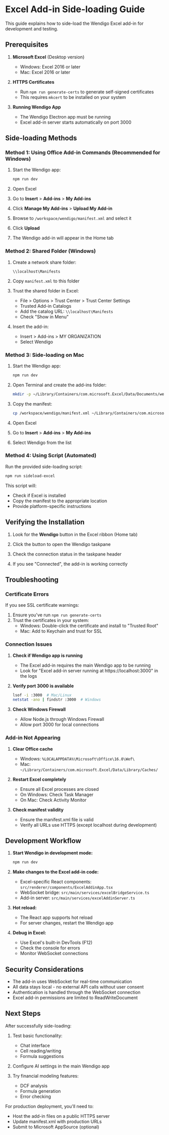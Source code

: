 # Excel Add-in Side-loading Guide

This guide explains how to side-load the Wendigo Excel add-in for development and testing.

## Prerequisites

1. **Microsoft Excel** (Desktop version)
   - Windows: Excel 2016 or later
   - Mac: Excel 2016 or later

2. **HTTPS Certificates**
   - Run `npm run generate-certs` to generate self-signed certificates
   - This requires `mkcert` to be installed on your system

3. **Running Wendigo App**
   - The Wendigo Electron app must be running
   - Excel add-in server starts automatically on port 3000

## Side-loading Methods

### Method 1: Using Office Add-in Commands (Recommended for Windows)

1. Start the Wendigo app:
   ```bash
   npm run dev
   ```

2. Open Excel

3. Go to **Insert** > **Add-ins** > **My Add-ins**

4. Click **Manage My Add-ins** > **Upload My Add-in**

5. Browse to `/workspace/wendigo/manifest.xml` and select it

6. Click **Upload**

7. The Wendigo add-in will appear in the Home tab

### Method 2: Shared Folder (Windows)

1. Create a network share folder:
   ```
   \\localhost\Manifests
   ```

2. Copy `manifest.xml` to this folder

3. Trust the shared folder in Excel:
   - File > Options > Trust Center > Trust Center Settings
   - Trusted Add-in Catalogs
   - Add the catalog URL: `\\localhost\Manifests`
   - Check "Show in Menu"

4. Insert the add-in:
   - Insert > Add-ins > MY ORGANIZATION
   - Select Wendigo

### Method 3: Side-loading on Mac

1. Start the Wendigo app:
   ```bash
   npm run dev
   ```

2. Open Terminal and create the add-ins folder:
   ```bash
   mkdir -p ~/Library/Containers/com.microsoft.Excel/Data/Documents/wef
   ```

3. Copy the manifest:
   ```bash
   cp /workspace/wendigo/manifest.xml ~/Library/Containers/com.microsoft.Excel/Data/Documents/wef/
   ```

4. Open Excel

5. Go to **Insert** > **Add-ins** > **My Add-ins**

6. Select Wendigo from the list

### Method 4: Using Script (Automated)

Run the provided side-loading script:

```bash
npm run sideload-excel
```

This script will:
- Check if Excel is installed
- Copy the manifest to the appropriate location
- Provide platform-specific instructions

## Verifying the Installation

1. Look for the **Wendigo** button in the Excel ribbon (Home tab)

2. Click the button to open the Wendigo taskpane

3. Check the connection status in the taskpane header

4. If you see "Connected", the add-in is working correctly

## Troubleshooting

### Certificate Errors

If you see SSL certificate warnings:

1. Ensure you've run `npm run generate-certs`
2. Trust the certificates in your system:
   - Windows: Double-click the certificate and install to "Trusted Root"
   - Mac: Add to Keychain and trust for SSL

### Connection Issues

1. **Check if Wendigo app is running**
   - The Excel add-in requires the main Wendigo app to be running
   - Look for "Excel add-in server running at https://localhost:3000" in the logs

2. **Verify port 3000 is available**
   ```bash
   lsof -i :3000  # Mac/Linux
   netstat -ano | findstr :3000  # Windows
   ```

3. **Check Windows Firewall**
   - Allow Node.js through Windows Firewall
   - Allow port 3000 for local connections

### Add-in Not Appearing

1. **Clear Office cache**
   - Windows: `%LOCALAPPDATA%\Microsoft\Office\16.0\Wef\`
   - Mac: `~/Library/Containers/com.microsoft.Excel/Data/Library/Caches/`

2. **Restart Excel completely**
   - Ensure all Excel processes are closed
   - On Windows: Check Task Manager
   - On Mac: Check Activity Monitor

3. **Check manifest validity**
   - Ensure the manifest.xml file is valid
   - Verify all URLs use HTTPS (except localhost during development)

## Development Workflow

1. **Start Wendigo in development mode:**
   ```bash
   npm run dev
   ```

2. **Make changes to the Excel add-in code:**
   - Excel-specific React components: `src/renderer/components/ExcelAddinApp.tsx`
   - WebSocket bridge: `src/main/services/excelBridgeService.ts`
   - Add-in server: `src/main/services/excelAddinServer.ts`

3. **Hot reload:**
   - The React app supports hot reload
   - For server changes, restart the Wendigo app

4. **Debug in Excel:**
   - Use Excel's built-in DevTools (F12)
   - Check the console for errors
   - Monitor WebSocket connections

## Security Considerations

- The add-in uses WebSocket for real-time communication
- All data stays local - no external API calls without user consent
- Authentication is handled through the WebSocket connection
- Excel add-in permissions are limited to ReadWriteDocument

## Next Steps

After successfully side-loading:

1. Test basic functionality:
   - Chat interface
   - Cell reading/writing
   - Formula suggestions

2. Configure AI settings in the main Wendigo app

3. Try financial modeling features:
   - DCF analysis
   - Formula generation
   - Error checking

For production deployment, you'll need to:
- Host the add-in files on a public HTTPS server
- Update manifest.xml with production URLs
- Submit to Microsoft AppSource (optional)